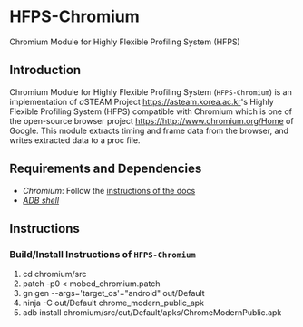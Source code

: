 # HFPS-Chromium
Chromium Module for Highly Flexible Profiling System (HFPS)

## Introduction

Chromium Module for Highly Flexible Profiling System (`HFPS-Chromium`) is an implementation of *a*STEAM Project <https://asteam.korea.ac.kr>'s Highly Flexible Profiling System (HFPS) compatible with Chromium which is one of the open-source browser project <https://http://www.chromium.org/Home> of Google. This module extracts timing and frame data from the browser, and writes extracted data to a proc file.

## Requirements and Dependencies

* *Chromium*: Follow the [instructions of the docs](https://chromium.googlesource.com/chromium/src/+/master/docs/android_build_instructions.md)
* [*ADB shell*](http://adbshell.com/)

## Instructions

### Build/Install Instructions of `HFPS-Chromium`
1. cd chromium/src
2. patch -p0 < mobed_chromium.patch
3. gn gen --args='target_os'="android" out/Default
4. ninja -C out/Default chrome_modern_public_apk
5. adb install chromium/src/out/Default/apks/ChromeModernPublic.apk
